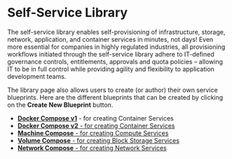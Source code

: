 <figure>
<img src="http://www.hypergrid.com/wp-content/themes/hypergrid/img/logo.png" alt="" />
</figure>

Self-Service Library 
===========================

The self-service library enables self-provisioning of infrastructure, storage, network, application, and container services in minutes, not days! Even more essential for companies in highly regulated industries, all provisioning workflows initiated through the self-service library adhere to IT-defined governance controls, entitlements, approvals and quota policies – allowing IT to be in full control while providing agility and flexibility to application development teams.

The library page also allows users to create (or author) their own service blueprints. Here are the different blueprints that can be created by clicking on the **Create New Blueprint** button.
-   [**Docker Compose v1**](https://github.com/hypergrid-inc/documentation/library/docker-compose-v1/) - for creating Container Services
-   [**Docker Compose v2** - for creating Container Services](https://github.com/hypergrid-inc/documentation/library/docker-compose-v2/)
-   [**Machine Compose** - for creating Compute Services](https://github.com/hypergrid-inc/documentation/library/machine-compose/)
-   [**Volume Compose** - for creating Block Storage Services](https://github.com/hypergrid-inc/documentation/library/volume-compose/)
-   [**Network Compose** - for creating Network Services](https://github.com/hypergrid-inc/documentation/library/network-compose/)
